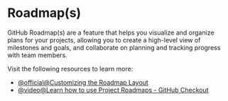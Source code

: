 # Roadmap(s)

GitHub Roadmap(s) are a feature that helps you visualize and organize plans for your projects, allowing you to create a high-level view of milestones and goals, and collaborate on planning and tracking progress with team members.

Visit the following resources to learn more:

- [@official@Customizing the Roadmap Layout](https://docs.github.com/en/issues/planning-and-tracking-with-projects/customizing-views-in-your-project/customizing-the-roadmap-layout)
- [@video@Learn how to use Project Roadmaps - GitHub Checkout](https://www.youtube.com/watch?v=D80u__nYYWw)